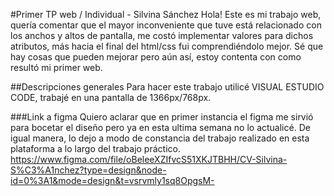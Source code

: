 #Primer TP web / Individual - Silvina Sánchez
Hola! Este es mi trabajo web, quería comentar que el mayor inconveniente que tuve está relacionado con los anchos y altos de pantalla, me costó implementar valores para dichos atributos, más hacia el final del html/css fui comprendiéndolo mejor. Sé que hay cosas que pueden mejorar pero aún así, estoy contenta con como resultó mi primer web.

##Descripciones generales
Para hacer este trabajo utilicé VISUAL ESTUDIO CODE, trabajé en una pantalla de 1366px/768px. 

###Link a figma 
Quiero aclarar que en primer instancia el figma me sirvió para bocetar el diseño pero ya en esta ultima semana no lo actualicé. De igual manera, lo dejo a modo de constancia del trabajo realizado en esta plataforma a lo largo del trabajo práctico. 
https://www.figma.com/file/oBeleeXZIfvcS51XKJTBHH/CV-Silvina-S%C3%A1nchez?type=design&node-id=0%3A1&mode=design&t=vsrvmly1sq8OpgsM-
